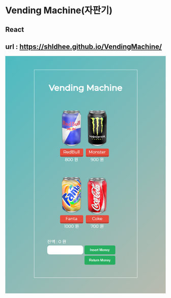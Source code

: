 # Vending Machine(자판기)

## React

## url : https://shldhee.github.io/VendingMachine/

![VendingMachine](./index.png)
